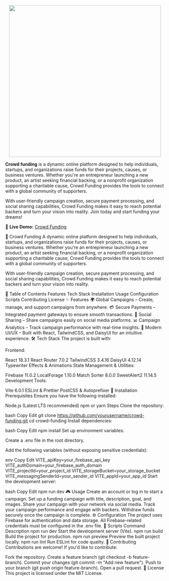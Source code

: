 
<div align="center">

 <a href="https://inspiring-cendol-2005b3.netlify.app/" target="_blank">
     <img height="480" src="https://i.ibb.co.com/pjvG73g6/Crowd-funding.png"  />
  </a>

</div>
<p>


</p>

**Crowd funding** is a dynamic online platform designed to help individuals, startups, and organizations raise funds for their projects, causes, or business ventures. Whether you're an entrepreneur launching a new 
 product, an artist seeking financial backing, or a nonprofit organization supporting a charitable cause, Crowd Funding provides the tools to connect with a global community of supporters.


<p>
 With user-friendly campaign creation, secure payment processing, and social sharing capabilities, Crowd Funding makes it easy to reach potential backers and turn your vision into reality. Join today and start 
 funding your dreams!
</p>


🚀 **Live Demo:** [Crowd Funding](https://inspiring-cendol-2005b3.netlify.app/)

📢 Crowd Funding
A dynamic online platform designed to help individuals, startups, and organizations raise funds for their projects, causes, or business ventures. Whether you're an entrepreneur launching a new product, an artist seeking financial backing, or a nonprofit organization supporting a charitable cause, Crowd Funding provides the tools to connect with a global community of supporters.

With user-friendly campaign creation, secure payment processing, and social sharing capabilities, Crowd Funding makes it easy to reach potential backers and turn your vision into reality.

📌 Table of Contents
Features
Tech Stack
Installation
Usage
Configuration
Scripts
Contributing
License
✨ Features
🌍 Global Campaigns – Create, manage, and support campaigns from anywhere.
💳 Secure Payments – Integrated payment gateways to ensure smooth transactions.
📣 Social Sharing – Share campaigns easily on social media platforms.
📊 Campaign Analytics – Track campaign performance with real-time insights.
🎨 Modern UI/UX – Built with React, TailwindCSS, and DaisyUI for an intuitive experience.
🛠 Tech Stack
The project is built with:

Frontend:

React 18.3.1
React Router 7.0.2
TailwindCSS 3.4.16
DaisyUI 4.12.14
Typewriter Effects & Animations
State Management & Utilities:

Firebase 11.0.2
LocalForage 1.10.0
Match Sorter 8.0.0
SweetAlert2 11.14.5
Development Tools:

Vite 6.0.1
ESLint & Prettier
PostCSS & Autoprefixer
🚀 Installation
Prerequisites
Ensure you have the following installed:

Node.js (Latest LTS recommended)
npm or yarn
Steps
Clone the repository:

bash
Copy
Edit
git clone https://github.com/yourusername/crowd-funding.git
cd crowd-funding
Install dependencies:

bash
Copy
Edit
npm install
Set up environment variables:

Create a .env file in the root directory.

Add the following variables (without exposing sensitive credentials):

env
Copy
Edit
VITE_apiKey=your_firebase_api_key
VITE_authDomain=your_firebase_auth_domain
VITE_projectId=your_project_id
VITE_storageBucket=your_storage_bucket
VITE_messagingSenderId=your_sender_id
VITE_appId=your_app_id
Start the development server:

bash
Copy
Edit
npm run dev
🎮 Usage
Create an account or log in to start a campaign.
Set up a funding campaign with title, description, goal, and images.
Share your campaign with your network via social media.
Track your campaign performance and engage with backers.
Withdraw funds securely once the campaign is complete.
⚙️ Configuration
The project uses Firebase for authentication and data storage.
All Firebase-related credentials must be configured in the .env file.
📜 Scripts
Command	Description
npm run dev	Start the development server (Vite).
npm run build	Build the project for production.
npm run preview	Preview the built project locally.
npm run lint	Run ESLint for code quality.
🤝 Contributing
Contributions are welcome! If you'd like to contribute:

Fork the repository.
Create a feature branch (git checkout -b feature-branch).
Commit your changes (git commit -m "Add new feature").
Push to your branch (git push origin feature-branch).
Open a pull request.
📄 License
This project is licensed under the MIT License.

